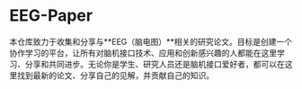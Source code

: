 # EEG-Paper
本仓库致力于收集和分享与**EEG（脑电图）**相关的研究论文。目标是创建一个协作学习的平台，让所有对脑机接口技术、应用和创新感兴趣的人都能在这里学习、分享和共同进步。无论你是学生、研究人员还是脑机接口爱好者，都可以在这里找到最新的论文、分享自己的见解，并贡献自己的知识。
